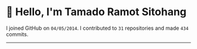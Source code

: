 # :wave: Hello, I'm Tamado Ramot Sitohang

I joined GitHub on `04/05/2014`. I contributed to `31` repositories and made `434` commits.
___



